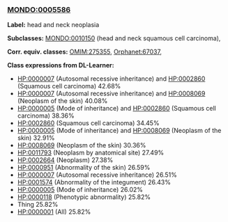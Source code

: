 
### [MONDO:0005586](http://purl.obolibrary.org/obo/MONDO_0005586)
**Label:** head and neck neoplasia

**Subclasses:** [MONDO:0010150](http://purl.obolibrary.org/obo/MONDO_0010150) (head and neck squamous cell carcinoma), 

**Corr. equiv. classes:** [OMIM:275355](http://purl.obolibrary.org/obo/OMIM_275355), [Orphanet:67037](http://www.orpha.net/ORDO/Orphanet_67037), 

**Class expressions from DL-Learner:**

- [HP:0000007](http://purl.obolibrary.org/obo/HP_0000007) (Autosomal recessive inheritance) and [HP:0002860](http://purl.obolibrary.org/obo/HP_0002860) (Squamous cell carcinoma) 42.68%
- [HP:0000007](http://purl.obolibrary.org/obo/HP_0000007) (Autosomal recessive inheritance) and [HP:0008069](http://purl.obolibrary.org/obo/HP_0008069) (Neoplasm of the skin) 40.08%
- [HP:0000005](http://purl.obolibrary.org/obo/HP_0000005) (Mode of inheritance) and [HP:0002860](http://purl.obolibrary.org/obo/HP_0002860) (Squamous cell carcinoma) 38.36%
- [HP:0002860](http://purl.obolibrary.org/obo/HP_0002860) (Squamous cell carcinoma) 34.45%
- [HP:0000005](http://purl.obolibrary.org/obo/HP_0000005) (Mode of inheritance) and [HP:0008069](http://purl.obolibrary.org/obo/HP_0008069) (Neoplasm of the skin) 32.91%
- [HP:0008069](http://purl.obolibrary.org/obo/HP_0008069) (Neoplasm of the skin) 30.36%
- [HP:0011793](http://purl.obolibrary.org/obo/HP_0011793) (Neoplasm by anatomical site) 27.49%
- [HP:0002664](http://purl.obolibrary.org/obo/HP_0002664) (Neoplasm) 27.38%
- [HP:0000951](http://purl.obolibrary.org/obo/HP_0000951) (Abnormality of the skin) 26.59%
- [HP:0000007](http://purl.obolibrary.org/obo/HP_0000007) (Autosomal recessive inheritance) 26.51%
- [HP:0001574](http://purl.obolibrary.org/obo/HP_0001574) (Abnormality of the integument) 26.43%
- [HP:0000005](http://purl.obolibrary.org/obo/HP_0000005) (Mode of inheritance) 26.02%
- [HP:0000118](http://purl.obolibrary.org/obo/HP_0000118) (Phenotypic abnormality) 25.82%
- Thing 25.82%
- [HP:0000001](http://purl.obolibrary.org/obo/HP_0000001) (All) 25.82%


